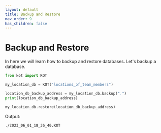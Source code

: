 ```yaml
---
layout: default
title: Backup and Restore
nav_order: 9
has_children: false
---
```


# Backup and Restore
In here we will learn how to backup and restore databases. Let's backup a database.

```python
from kot import KOT

my_location_db = KOT("locations_of_team_members")

location_db_backup_address = my_location_db.backup(".")
print(location_db_backup_address)

my_location_db.restore(location_db_backup_address)

```

Output:

```console
./2023_06_01_18_36_40.KOT
```
